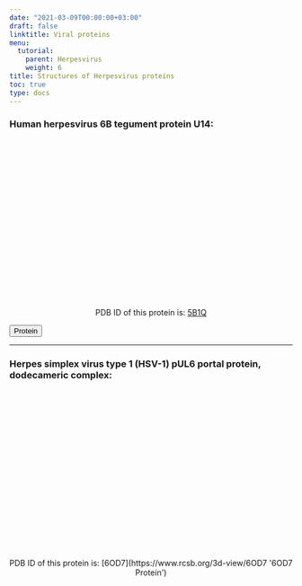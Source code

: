 ```yaml
---
date: "2021-03-09T00:00:00+03:00"
draft: false
linktitle: Viral proteins
menu:
  tutorial:
    parent: Herpesvirus
    weight: 6
title: Structures of Herpesvirus proteins
toc: true
type: docs
---
```


<script type="text/javascript" src="https://3Dmol.org/build/3Dmol-min.js" defer></script>

### Human herpesvirus 6B tegument protein U14:

<div style="height: 300px; width: auto; position: relative;" class='viewer_3Dmoljs' data-pdb='5B1Q' data-backgroundcolor='#23252f' data-style='stick'></div>


<center>PDB ID of this protein is: <a href='https://www.rcsb.org/3d-view/5B1Q' target='_blank' title='Wiew 5B1Q protein on RSCB.' >5B1Q</a></center>

<button onclick='https://www.rcsb.org/3d-view/5B1Q'>Protein</button>

---

### Herpes simplex virus type 1 (HSV-1) pUL6 portal protein, dodecameric complex:

<div style="height: 300px; width: auto; position: relative;" class='viewer_3Dmoljs' data-pdb='6OD7' data-backgroundcolor='#23252f' data-style='stick'></div>

<div align="center">PDB ID of this protein is: [6OD7](https://www.rcsb.org/3d-view/6OD7 '6OD7 Protein')</div>